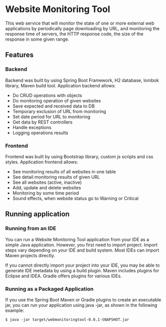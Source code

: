 # Website Monitoring Tool

This web service that will monitor the state of one or more external web applications by periodically page downloading by URL, and monitoring the response time of servers, the HTTP response code, the size of the response in some given range.

## Features

### Backend
Backend was built by using Spring Boot Framework, H2 database, lombok library, Maven build tool. 
Application backend allows:
- Do CRUD operations with objects
- Do monitoring operation of given websites
- Save expected and received data to DB
- Temporary exclusion of URL from monitoring
- Set date period for URL to monitoring
- Get data by REST controllers
- Handle exceptions
- Logging operations results

### Frontend
Frontend was built by using Bootstrap library, custom js scripts and css styles.
Application frontend allows:
- See monitoring results of all websites in one table
- See detail monitoring results of given URL
- See all websites (active, inactive)
- Add, update and delete websites
- Monitoring by some time period
- Sound effects, when website status go to Warning or Critical

## Running application
### Running from an IDE
You can run a Website Monitoring Tool application from your IDE as a simple Java application. However, you first need to import project. Import steps vary depending on your IDE and build system. Most IDEs can import Maven projects directly. 

If you cannot directly import your project into your IDE, you may be able to generate IDE metadata by using a build plugin. Maven includes plugins for Eclipse and IDEA. Gradle offers plugins for various IDEs.

### Running as a Packaged Application

If you use the Spring Boot Maven or Gradle plugins to create an executable jar, you can run your application using java -jar, as shown in the following example:
```
$ java -jar target/webmonitoringtool-0.0.1-SNAPSHOT.jar
```
